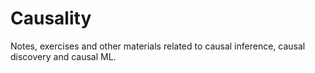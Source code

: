 # Causality
Notes, exercises and other materials related to causal inference, causal discovery and causal ML.
